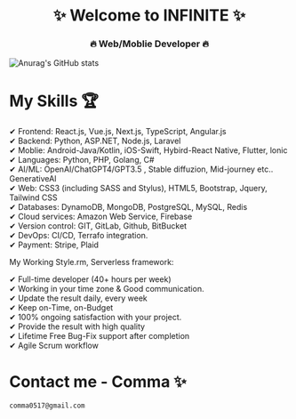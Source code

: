 <h1 align="center">✨ Welcome to INFINITE ✨</h1> 
<h3 align="center"> 🔥 Web/Moblie Developer 🔥</h3>

![Anurag's GitHub stats](https://github-readme-stats.vercel.app/api?username=anuraghazra&show_icons=true&theme=radical)

# My Skills 🏆

 ✔ Frontend: React.js, Vue.js, Next.js, TypeScript, Angular.js  \
 ✔ Backend: Python, ASP.NET, Node.js, Laravel   \
 ✔ Moblie: Android-Java/Kotlin, iOS-Swift, Hybird-React Native, Flutter, lonic   \
 ✔ Languages: Python, PHP, Golang, C#  \
 ✔ AI/ML: OpenAI/ChatGPT4/GPT3.5 , Stable diffuzion, Mid-journey etc.. GenerativeAI  \
 ✔ Web: CSS3 (including SASS and Stylus), HTML5, Bootstrap, Jquery, Tailwind CSS  \
 ✔ Databases: DynamoDB, MongoDB, PostgreSQL, MySQL, Redis  \
 ✔ Cloud services: Amazon Web Service, Firebase  \
 ✔ Version control: GIT, GitLab, Github, BitBucket  \
 ✔ DevOps: CI/CD, Terrafo integration.  \
 ✔ Payment: Stripe, Plaid  

My Working Style.rm, Serverless framework:

 ✔ Full-time developer (40+ hours per week)  \
 ✔ Working in your time zone & Good communication.  \
 ✔ Update the result daily, every week  \
 ✔ Keep on-Time, on-Budget  \
 ✔ 100% ongoing satisfaction with your project.  \
 ✔ Provide the result with high quality  \
 ✔ Lifetime Free Bug-Fix support after completion  \
 ✔ Agile Scrum workflow  


# Contact me - Comma ✨

    comma0517@gmail.com
